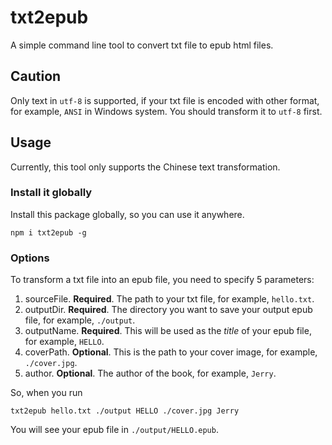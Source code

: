 # txt2epub

A simple command line tool to convert txt file to epub html files.

## Caution

Only text in `utf-8` is supported, if your txt file is encoded with other format, for example, `ANSI` in Windows system. You should transform it to `utf-8` first.

## Usage

Currently, this tool only supports the Chinese text transformation.

### Install it globally

Install this package globally, so you can use it anywhere.

`npm i txt2epub -g`

### Options

To transform a txt file into an epub file, you need to specify 5 parameters:

1. sourceFile. **Required**. The path to your txt file, for example, `hello.txt`.
2. outputDir. **Required**. The directory you want to save your output epub file, for example, `./output`.
3. outputName. **Required**. This will be used as the _title_ of your epub file, for example, `HELLO`.
4. coverPath. **Optional**. This is the path to your cover image, for example, `./cover.jpg`.
5. author. **Optional**. The author of the book, for example, `Jerry`.

So, when you run

`txt2epub hello.txt ./output HELLO ./cover.jpg Jerry`

You will see your epub file in `./output/HELLO.epub`.
